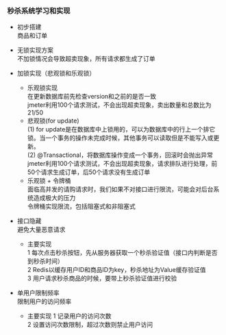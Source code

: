 ### 秒杀系统学习和实现

- 初步搭建 \
  商品和订单

- 无锁实现方案 \
  不加锁情况会导致超卖现象，所有请求都生成了订单

- 加锁实现（悲观锁和乐观锁） 
  - 乐观锁实现   
    在更新数据库前先检查version和之前的是否一致 \
    jmeter利用100个请求测试，不会出现超卖现象，卖出数量和总数比为 21/50
  - 悲观锁(for update) \
    (1) for update是在数据库中上锁用的，可以为数据库中的行上一个排它锁。当一个事务的操作未完成时候，其他事务可以读取但是不能写入或更新。 \
    (2) @Transactional，将数据库操作变成一个事务，回滚时会抛出异常 \
    jmeter利用100个请求测试，不会出现超卖现象，请求排队进行处理，前50个请求生成订单，后50个请求没有生成订单
  - 乐观锁 + 令牌桶 \
    面临高并发的请购请求时，我们如果不对接口进行限流，可能会对后台系统造成极大的压力 \
    令牌桶实现限流，包括阻塞式和非阻塞式
- 接口隐藏 \
  避免大量恶意请求
  - 主要实现 \
    1 每次点击秒杀按钮，先从服务器获取一个秒杀验证值（接口内判断是否到秒杀时间） \
    2 Redis以缓存用户ID和商品ID为key，秒杀地址为Value缓存验证值 \
    3 用户请求秒杀商品的时候，要带上秒杀验证值进行校验
- 单用户限制频率 \
  限制用户的访问频率
  - 主要实现
    1 记录用户的访问次数 \
    2 设置访问次数限制，超过次数则禁止用户访问 